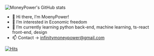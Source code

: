 ![MoneyPower's GitHub stats](https://github-readme-stats.vercel.app/api?username=moenypower&show_icons=true&theme=react)
- 👋 Hi there, I’m MoenyPower!
- 👀 I’m interested in Economic freedom
- 🌱 I’m currently learning python back-end, machine learning, ts-react front-end, design 
- 📫 Contact -> infinitymoneypower@gmail.com

[![Hits](https://hits.seeyoufarm.com/api/count/incr/badge.svg?url=https%3A%2F%2Fgithub.com%2Fmoenypower&count_bg=%2379C83D&title_bg=%23555555&icon=&icon_color=%23E7E7E7&title=hits&edge_flat=false)](https://hits.seeyoufarm.com)
<!---
moenypower/moenypower is a ✨ special ✨ repository because its `README.md` (this file) appears on your GitHub profile.
You can click the Preview link to take a look at your changes.
--->
